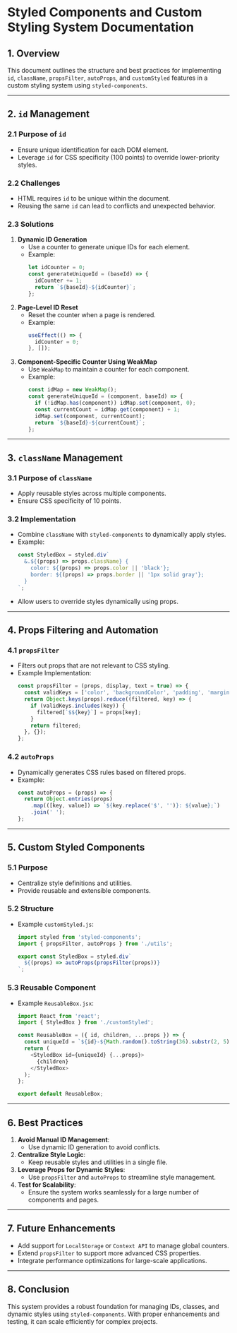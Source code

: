 # Styled Components and Custom Styling System Documentation

## 1. Overview
This document outlines the structure and best practices for implementing `id`, `className`, `propsFilter`, `autoProps`, and `customStyled` features in a custom styling system using `styled-components`.

---

## 2. `id` Management

### 2.1 Purpose of `id`
- Ensure unique identification for each DOM element.
- Leverage `id` for CSS specificity (100 points) to override lower-priority styles.

### 2.2 Challenges
- HTML requires `id` to be unique within the document.
- Reusing the same `id` can lead to conflicts and unexpected behavior.

### 2.3 Solutions
1. **Dynamic ID Generation**
   - Use a counter to generate unique IDs for each element.
   - Example:
     ```javascript
     let idCounter = 0;
     const generateUniqueId = (baseId) => {
       idCounter += 1;
       return `${baseId}-${idCounter}`;
     };
     ```
2. **Page-Level ID Reset**
   - Reset the counter when a page is rendered.
   - Example:
     ```javascript
     useEffect(() => {
       idCounter = 0;
     }, []);
     ```
3. **Component-Specific Counter Using WeakMap**
   - Use `WeakMap` to maintain a counter for each component.
   - Example:
     ```javascript
     const idMap = new WeakMap();
     const generateUniqueId = (component, baseId) => {
       if (!idMap.has(component)) idMap.set(component, 0);
       const currentCount = idMap.get(component) + 1;
       idMap.set(component, currentCount);
       return `${baseId}-${currentCount}`;
     };
     ```

---

## 3. `className` Management

### 3.1 Purpose of `className`
- Apply reusable styles across multiple components.
- Ensure CSS specificity of 10 points.

### 3.2 Implementation
- Combine `className` with `styled-components` to dynamically apply styles.
- Example:
  ```javascript
  const StyledBox = styled.div`
    &.${(props) => props.className} {
      color: ${(props) => props.color || 'black'};
      border: ${(props) => props.border || '1px solid gray'};
    }
  `;
  ```
- Allow users to override styles dynamically using props.

---

## 4. Props Filtering and Automation

### 4.1 `propsFilter`
- Filters out props that are not relevant to CSS styling.
- Example Implementation:
  ```javascript
  const propsFilter = (props, display, text = true) => {
    const validKeys = ['color', 'backgroundColor', 'padding', 'margin', 'display'];
    return Object.keys(props).reduce((filtered, key) => {
      if (validKeys.includes(key)) {
        filtered[`$${key}`] = props[key];
      }
      return filtered;
    }, {});
  };
  ```

### 4.2 `autoProps`
- Dynamically generates CSS rules based on filtered props.
- Example:
  ```javascript
  const autoProps = (props) => {
    return Object.entries(props)
      .map(([key, value]) => `${key.replace('$', '')}: ${value};`)
      .join(' ');
  };
  ```

---

## 5. Custom Styled Components

### 5.1 Purpose
- Centralize style definitions and utilities.
- Provide reusable and extensible components.

### 5.2 Structure
- Example `customStyled.js`:
  ```javascript
  import styled from 'styled-components';
  import { propsFilter, autoProps } from './utils';

  export const StyledBox = styled.div`
    ${(props) => autoProps(propsFilter(props))}
  `;
  ```

### 5.3 Reusable Component
- Example `ReusableBox.jsx`:
  ```javascript
  import React from 'react';
  import { StyledBox } from './customStyled';

  const ReusableBox = ({ id, children, ...props }) => {
    const uniqueId = `${id}-${Math.random().toString(36).substr(2, 5)}`;
    return (
      <StyledBox id={uniqueId} {...props}>
        {children}
      </StyledBox>
    );
  };

  export default ReusableBox;
  ```

---

## 6. Best Practices
1. **Avoid Manual ID Management**:
   - Use dynamic ID generation to avoid conflicts.
2. **Centralize Style Logic**:
   - Keep reusable styles and utilities in a single file.
3. **Leverage Props for Dynamic Styles**:
   - Use `propsFilter` and `autoProps` to streamline style management.
4. **Test for Scalability**:
   - Ensure the system works seamlessly for a large number of components and pages.

---

## 7. Future Enhancements
- Add support for `LocalStorage` or `Context API` to manage global counters.
- Extend `propsFilter` to support more advanced CSS properties.
- Integrate performance optimizations for large-scale applications.

---

## 8. Conclusion
This system provides a robust foundation for managing IDs, classes, and dynamic styles using `styled-components`. With proper enhancements and testing, it can scale efficiently for complex projects.

